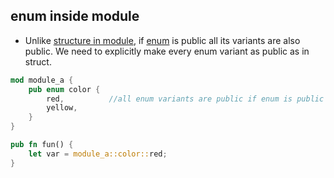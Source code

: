 ## enum inside module
- Unlike [structure in module](..), if [enum](/Languages/Programming_Languages/Rust) is public all its variants are also public. We need to explicitly make every enum variant as public as in struct.
```rust
mod module_a {
    pub enum color {
        red,          //all enum variants are public if enum is public
        yellow,
    }
}

pub fn fun() {
    let var = module_a::color::red;
}
```
